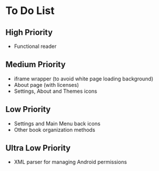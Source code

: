 # To Do List

## High Priority
 - Functional reader

## Medium Priority
 - iframe wrapper (to avoid white page loading background)
 - About page (with licenses)
 - Settings, About and Themes icons

## Low Priority
 - Settings and Main Menu back icons
 - Other book organization methods

## Ultra Low Priority
 - XML parser for managing Android permissions